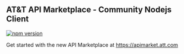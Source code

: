AT&T API Marketplace - Community Nodejs Client 
---

[![npm version](https://badge.fury.io/js/%40collaborizm%2Fapimarket.svg)](https://badge.fury.io/js/%40collaborizm%2Fapimarket)

Get started with the new API Marketplace at 
https://apimarket.att.com



